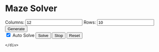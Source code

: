 # Maze Solver

<div id="mazeApp">
  <canvas id="myCanvas" width="800" height="600"></canvas>
</div>

  <div id="mazeControls">
    <div id="mazeSize">
      <label for="numColumns">Columns:</label>
      <input type="number" id="numColumns" value="12" min="2" />
      <label for="numRows">Rows:</label>
      <input type="number" id="numRows" value="10" min="2" />
      <button id="mazeGenerate" class = "md-button md-button--primary">Generate</button>
    </div>
    <div id="mazeSolve" markdown>
      <span class = "md-button md-button--primary"><label class="task-list-control task-list-item "><input type="checkbox" checked id="autoSolve"><span class="task-list-indicator"></span></label> Auto Solve </span>
      <button id="solveButton" class = "md-button md-button--primary">Solve</button>
      <button id="stopButton" class = "md-button md-button--primary">Stop</button>
      <button id="resetButton" class = "md-button md-button--primary">Reset</button>
      
    </div>
  </div>

<script src="gprimitives.js"></script>
<script src="maze.js"></script>
<script src="main.js"></script>
